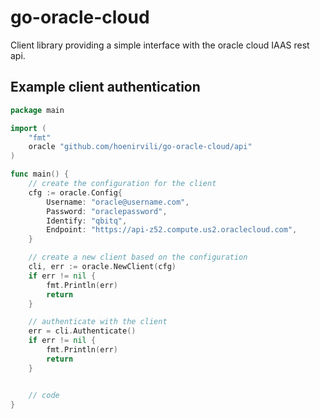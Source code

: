 # go-oracle-cloud

Client library providing a simple interface with the oracle cloud IAAS rest api.


## Example client authentication

```go
package main

import (
	"fmt"
	oracle "github.com/hoenirvili/go-oracle-cloud/api"
)

func main() {
	// create the configuration for the client
	cfg := oracle.Config{
		Username: "oracle@username.com",
		Password: "oraclepassword",
		Identify: "qbitq",
		Endpoint: "https://api-z52.compute.us2.oraclecloud.com",
	}

	// create a new client based on the configuration
	cli, err := oracle.NewClient(cfg)
	if err != nil {
		fmt.Println(err)
		return
	}

	// authenticate with the client
	err = cli.Authenticate()
	if err != nil {
		fmt.Println(err)
		return
	}


	// code
}


```
